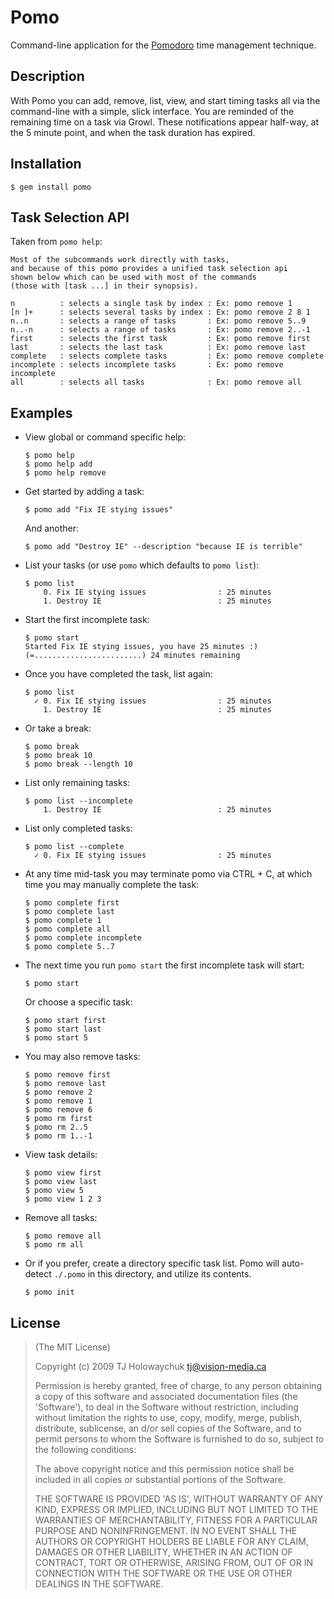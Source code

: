# Pomo  

  Command-line application for the [Pomodoro](http://www.pomodorotechnique.com/) time management technique.
  
## Description

With Pomo you can add, remove, list, view, and start timing tasks all via the 
command-line with a simple, slick interface. You are reminded of the remaining 
time on a task via Growl. These notifications appear half-way, at the 5 minute point, 
and when the task duration has expired. 

## Installation

    $ gem install pomo
    
## Task Selection API

Taken from `pomo help`:

    Most of the subcommands work directly with tasks,
    and because of this pomo provides a unified task selection api
    shown below which can be used with most of the commands 
    (those with [task ...] in their synopsis). 
  
    n          : selects a single task by index : Ex: pomo remove 1
    [n ]+      : selects several tasks by index : Ex: pomo remove 2 8 1
    n..n       : selects a range of tasks       : Ex: pomo remove 5..9
    n..-n      : selects a range of tasks       : Ex: pomo remove 2..-1
    first      : selects the first task         : Ex: pomo remove first
    last       : selects the last task          : Ex: pomo remove last
    complete   : selects complete tasks         : Ex: pomo remove complete
    incomplete : selects incomplete tasks       : Ex: pomo remove incomplete
    all        : selects all tasks              : Ex: pomo remove all

## Examples

  * View global or command specific help:

        $ pomo help
        $ pomo help add
        $ pomo help remove

  * Get started by adding a task:

        $ pomo add "Fix IE stying issues"
    
    And another:

        $ pomo add "Destroy IE" --description "because IE is terrible"
    
  * List your tasks (or use `pomo` which defaults to `pomo list`):

        $ pomo list
            0. Fix IE stying issues                : 25 minutes
            1. Destroy IE                          : 25 minutes

  * Start the first incomplete task:

        $ pomo start
        Started Fix IE stying issues, you have 25 minutes :)
        (=........................) 24 minutes remaining
    
  * Once you have completed the task, list again:

        $ pomo list
          ✓ 0. Fix IE stying issues                : 25 minutes
            1. Destroy IE                          : 25 minutes
        
  * Or take a break:

        $ pomo break
        $ pomo break 10
        $ pomo break --length 10
        
  * List only remaining tasks:

        $ pomo list --incomplete
            1. Destroy IE                          : 25 minutes
        
  * List only completed tasks:

        $ pomo list --complete
          ✓ 0. Fix IE stying issues                : 25 minutes

  * At any time mid-task you may terminate pomo via CTRL + C, at which
    time you may manually complete the task:

        $ pomo complete first
        $ pomo complete last
        $ pomo complete 1
        $ pomo complete all
        $ pomo complete incomplete
        $ pomo complete 5..7

  * The next time you run `pomo start` the first incomplete task
    will start:

        $ pomo start
    
    Or choose a specific task:

        $ pomo start first
        $ pomo start last
        $ pomo start 5
    
  * You may also remove tasks:

        $ pomo remove first
        $ pomo remove last
        $ pomo remove 2
        $ pomo remove 1
        $ pomo remove 6
        $ pomo rm first
        $ pomo rm 2..5
        $ pomo rm 1..-1
    
  * View task details:

        $ pomo view first
        $ pomo view last
        $ pomo view 5
        $ pomo view 1 2 3

  * Remove all tasks:

        $ pomo remove all
        $ pomo rm all

  * Or if you prefer, create a directory specific task list. Pomo will
    auto-detect `./.pomo` in this directory, and utilize its contents.

        $ pomo init
    
## License

> (The MIT License)
>
> Copyright (c) 2009 TJ Holowaychuk <tj@vision-media.ca>
>
> Permission is hereby granted, free of charge, to any person
> obtaining a copy of this software and associated documentation files
> (the 'Software'), to deal in the Software without restriction,
> including without limitation the rights to use, copy, modify, merge,
> publish, distribute, sublicense, an d/or sell copies of the
> Software, and to permit persons to whom the Software is furnished to
> do so, subject to the following conditions:
>
> The above copyright notice and this permission notice shall be
> included in all copies or substantial portions of the Software.
>
> THE SOFTWARE IS PROVIDED 'AS IS', WITHOUT WARRANTY OF ANY KIND,
> EXPRESS OR IMPLIED, INCLUDING BUT NOT LIMITED TO THE WARRANTIES OF
> MERCHANTABILITY, FITNESS FOR A PARTICULAR PURPOSE AND
> NONINFRINGEMENT. IN NO EVENT SHALL THE AUTHORS OR COPYRIGHT HOLDERS
> BE LIABLE FOR ANY CLAIM, DAMAGES OR OTHER LIABILITY, WHETHER IN AN
> ACTION OF CONTRACT, TORT OR OTHERWISE, ARISING FROM, OUT OF OR IN
> CONNECTION WITH THE SOFTWARE OR THE USE OR OTHER DEALINGS IN
> THE SOFTWARE.
